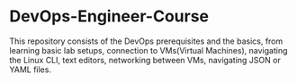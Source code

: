 # DevOps-Engineer-Course

This repository consists of the DevOps prerequisites and the basics, from learning basic lab setups, connection to VMs(Virtual Machines), navigating the Linux CLI, text editors, networking between VMs, navigating JSON or YAML files. 
